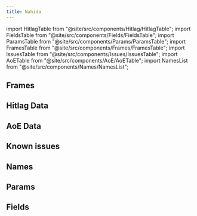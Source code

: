 ```yaml
---
title: Nahida
---
```


import HitlagTable from "@site/src/components/Hitlag/HitlagTable";
import FieldsTable from "@site/src/components/Fields/FieldsTable";
import ParamsTable from "@site/src/components/Params/ParamsTable";
import FramesTable from "@site/src/components/Frames/FramesTable";
import IssuesTable from "@site/src/components/Issues/IssuesTable";
import AoETable from "@site/src/components/AoE/AoETable";
import NamesList from "@site/src/components/Names/NamesList";

## Frames

<FramesTable character="nahida" />

## Hitlag Data

<HitlagTable character="nahida" />

## AoE Data

<AoETable character="nahida" />

## Known issues

<IssuesTable character="nahida" />

## Names

<NamesList character="nahida" />

## Params

<ParamsTable character="nahida" />

## Fields

<FieldsTable character="nahida" />